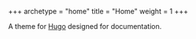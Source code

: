 +++
archetype = "home"
title = "Home"
weight = 1
+++

A theme for [Hugo](https://gohugo.io/) designed for documentation.


